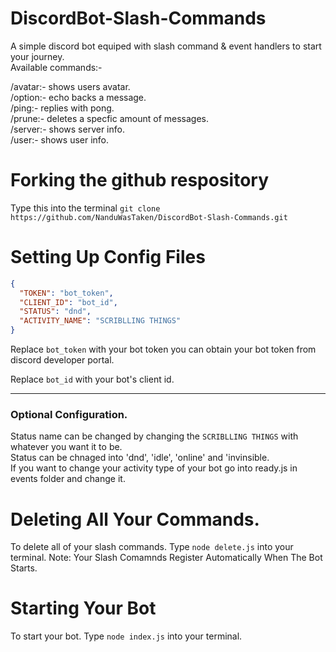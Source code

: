 # DiscordBot-Slash-Commands
A simple discord bot equiped with slash command & event handlers to start your journey.  
Available commands:-

/avatar:- shows users avatar.  
/option:- echo backs a message.  
/ping:- replies with pong.  
/prune:- deletes a specfic amount of messages.  
/server:- shows server info.  
/user:- shows user info.  


# Forking the github respository
Type this into the terminal
`git clone https://github.com/NanduWasTaken/DiscordBot-Slash-Commands.git`

# Setting Up Config Files
```json
{
  "TOKEN": "bot_token",
  "CLIENT_ID": "bot_id",
  "STATUS": "dnd",
  "ACTIVITY_NAME": "SCRIBLLING THINGS"
}
```
Replace `bot_token` with your bot token you can obtain your bot token from discord developer portal.

Replace  `bot_id` with your bot's client id.
_____________________________________________

### Optional Configuration.

Status name can be changed by changing the `SCRIBLLING THINGS` with whatever you want it to be.  
Status can be chnaged into 'dnd', 'idle', 'online' and 'invinsible.  
If you want to change your activity type of your bot go into ready.js in events folder and change it.  

# Deleting All Your Commands.
To delete all of your slash commands.
Type `node delete.js` into your terminal.
Note: Your Slash Comamnds Register Automatically When The Bot Starts.

# Starting Your Bot
To start your bot.
Type `node index.js` into your terminal.
